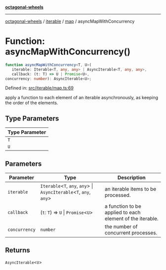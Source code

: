 [**octagonal-wheels**](../../../../../../README.md)

***

[octagonal-wheels](../../../../../../globals.md) / [iterable](../../../README.md) / [map](../README.md) / asyncMapWithConcurrency

# Function: asyncMapWithConcurrency()

```ts
function asyncMapWithConcurrency<T, U>(
   iterable: Iterable<T, any, any> | AsyncIterable<T, any, any>, 
   callback: (t: T) => U | Promise<U>, 
concurrency: number): AsyncIterable<U>;
```

Defined in: [src/iterable/map.ts:69](https://github.com/vrtmrz/octagonal-wheels/blob/main/src/iterable/map.ts#L69)

apply a function to each element of an iterable asynchronously, as keeping the order of the elements.

## Type Parameters

| Type Parameter |
| ------ |
| `T` |
| `U` |

## Parameters

| Parameter | Type | Description |
| ------ | ------ | ------ |
| `iterable` | `Iterable`\<`T`, `any`, `any`\> \| `AsyncIterable`\<`T`, `any`, `any`\> | an iterable items to be processed. |
| `callback` | (`t`: `T`) => `U` \| `Promise`\<`U`\> | a function to be applied to each element of the iterable. |
| `concurrency` | `number` | the number of concurrent processes. |

## Returns

`AsyncIterable`\<`U`\>
